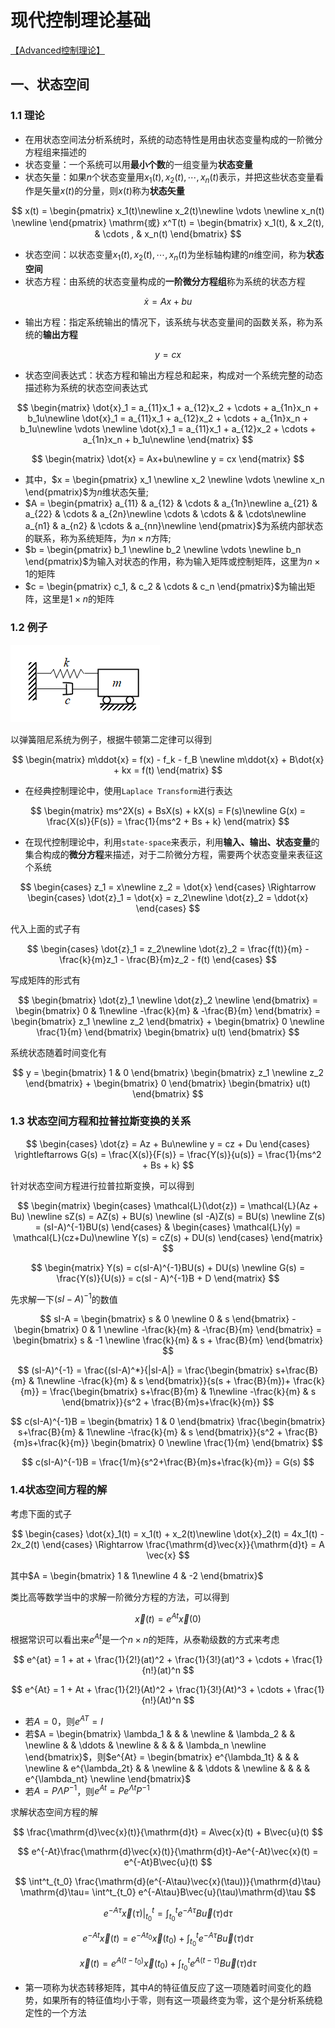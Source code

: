 # 现代控制理论基础

[【Advanced控制理论】](https://www.bilibili.com/video/BV1yx411u7iX/?share_source=copy_web&vd_source=6fcbce3c943e3eb2d721be0364c24be)

## 一、状态空间

### 1.1 理论

* 在用状态空间法分析系统时，系统的动态特性是用由状态变量构成的一阶微分方程组来描述的
* 状态变量：一个系统可以用**最小个数**的一组变量为**状态变量**
* 状态矢量：如果$n$个状态变量用$x_1(t), x_2(t), \cdots , x_n(t)$表示，并把这些状态变量看作是矢量$x(t)$的分量，则$x(t)$称为**状态矢量**

$$
x(t) = \begin{pmatrix}
x_1(t)\newline
x_2(t)\newline
\vdots \newline
x_n(t) \newline
\end{pmatrix}
\mathrm{或}
x^T(t) = \begin{bmatrix}
x_1(t), & x_2(t), & \cdots , & x_n(t)
\end{bmatrix}
$$

* 状态空间：以状态变量$x_1(t), x_2(t),\cdots,x_n(t)$为坐标轴构建的$n$维空间，称为**状态空间**
* 状态方程：由系统的状态变量构成的**一阶微分方程组**称为系统的状态方程

$$
\dot{x} = Ax+bu
$$

* 输出方程：指定系统输出的情况下，该系统与状态变量间的函数关系，称为系统的**输出方程**

$$
y = cx
$$

* 状态空间表达式：状态方程和输出方程总和起来，构成对一个系统完整的动态描述称为系统的状态空间表达式

$$
\begin{matrix}
\dot{x}_1 = a_{11}x_1 + a_{12}x_2 + \cdots + a_{1n}x_n + b_1u\newline
\dot{x}_1 = a_{11}x_1 + a_{12}x_2 + \cdots + a_{1n}x_n + b_1u\newline
\vdots \newline
\dot{x}_1 = a_{11}x_1 + a_{12}x_2 + \cdots + a_{1n}x_n + b_1u\newline
\end{matrix}
$$

$$
\begin{matrix}
\dot{x} = Ax+bu\newline
y = cx
\end{matrix}
$$

* 其中，$x = \begin{pmatrix}
x_1 \newline x_2 \newline \vdots \newline x_n
\end{pmatrix}$为$n$维状态矢量;
* $A = \begin{pmatrix}
a_{11} & a_{12} & \cdots & a_{1n}\newline
a_{21} & a_{22} & \cdots & a_{2n}\newline
\cdots & \cdots &  & \cdots\newline
a_{n1} & a_{n2} & \cdots & a_{nn}\newline
\end{pmatrix}$为系统内部状态的联系，称为系统矩阵，为$n\times n$方阵;
* $b = \begin{pmatrix}
b_1 \newline b_2 \newline \vdots \newline b_n
\end{pmatrix}$为输入对状态的作用，称为输入矩阵或控制矩阵，这里为$n\times 1$的矩阵
* $c = \begin{pmatrix}
c_1, & c_2 & \cdots & c_n
\end{pmatrix}$为输出矩阵，这里是$1\times n$的矩阵

### 1.2 例子

![弹簧阻尼系统](./image/SpringAndDamping.png)

以弹簧阻尼系统为例子，根据牛顿第二定律可以得到

$$
\begin{matrix}
    m\ddot{x} = f(x) - f_k - f_B \newline
    m\ddot{x} + B\dot{x} + kx = f(t)
\end{matrix}
$$

* 在经典控制理论中，使用`Laplace Transform`进行表达

$$
\begin{matrix}
ms^2X(s) + BsX(s) + kX(s) = F(s)\newline
G(x) = \frac{X(s)}{F(s)} = \frac{1}{ms^2 + Bs + k}
\end{matrix}
$$

* 在现代控制理论中，利用`state-space`来表示，利用**输入、输出、状态变量**的集合构成的**微分方程**来描述，对于二阶微分方程，需要两个状态变量来表征这个系统

$$
\begin{cases}
z_1 = x\newline
z_2 = \dot{x}
\end{cases}
\Rightarrow
\begin{cases}
\dot{z}_1 = \dot{x} = z_2\newline
\dot{z}_2 = \ddot{x}
\end{cases}
$$

代入上面的式子有

$$
\begin{cases}
\dot{z}_1 = z_2\newline
\dot{z}_2 = \frac{f(t)}{m} - \frac{k}{m}z_1 - \frac{B}{m}z_2 - f(t)
\end{cases}
$$

写成矩阵的形式有

$$
\begin{bmatrix}
\dot{z}_1 \newline
\dot{z}_2 \newline
\end{bmatrix} = \begin{bmatrix}
    0 & 1\newline
    -\frac{k}{m} & -\frac{B}{m}
\end{bmatrix} = \begin{bmatrix}
    z_1 \newline
    z_2
\end{bmatrix} + \begin{bmatrix}
    0 \newline
    \frac{1}{m}
\end{bmatrix} \begin{bmatrix}
    u(t)
\end{bmatrix}
$$

系统状态随着时间变化有

$$
y = \begin{bmatrix}
    1 & 0
\end{bmatrix} \begin{bmatrix}
    z_1 \newline
    z_2
\end{bmatrix} + \begin{bmatrix}
    0
\end{bmatrix} \begin{bmatrix}
    u(t)
\end{bmatrix}
$$

### 1.3 状态空间方程和拉普拉斯变换的关系

$$
\begin{cases}
    \dot{z} = Az + Bu\newline
    y = cz + Du
\end{cases} \rightleftarrows
G(s) = \frac{X(s)}{F(s)} = \frac{Y(s)}{u(s)} = \frac{1}{ms^2 + Bs + k}
$$

针对状态空间方程进行拉普拉斯变换，可以得到

$$
\begin{matrix}
    \begin{cases}
    \mathcal{L}(\dot{z}) = \mathcal{L}(Az + Bu) \newline
    sZ(s) = AZ(s) + BU(s) \newline
    (sI -A)Z(s) = BU(s) \newline
    Z(s) = (sI-A)^{-1}BU(s)
\end{cases} & \begin{cases}
    \mathcal{L}(y) = \mathcal{L}(cz+Du)\newline
    Y(s) = cZ(s) + DU(s)
\end{cases}
\end{matrix}
$$

$$
\begin{matrix}
    Y(s) = c(sI-A)^{-1}BU(s) + DU(s) \newline
    G(s) = \frac{Y(s)}{U(s)} = c(sI - A)^{-1}B + D
\end{matrix}
$$

先求解一下$(sI - A)^{-1}$的数值

$$
    sI-A = \begin{bmatrix}
        s & 0 \newline
        0 & s
    \end{bmatrix} - \begin{bmatrix}
        0 & 1 \newline
        -\frac{k}{m} & -\frac{B}{m}
    \end{bmatrix} = \begin{bmatrix}
        s & -1 \newline
        \frac{k}{m} & s + \frac{B}{m}
    \end{bmatrix}
$$

$$
(sI-A)^{-1} = \frac{(sI-A)^*}{|sI-A|} = \frac{\begin{bmatrix}
        s+\frac{B}{m} & 1\newline
        -\frac{k}{m} & s
    \end{bmatrix}}{s(s + \frac{B}{m})+ \frac{k}{m}} = \frac{\begin{bmatrix}
        s+\frac{B}{m} & 1\newline
        -\frac{k}{m} & s
    \end{bmatrix}}{s^2 + \frac{B}{m}s+\frac{k}{m}}
$$

$$
c(sI-A)^{-1}B = \begin{bmatrix}
    1 & 0
\end{bmatrix} \frac{\begin{bmatrix}
        s+\frac{B}{m} & 1\newline
        -\frac{k}{m} & s
    \end{bmatrix}}{s^2 + \frac{B}{m}s+\frac{k}{m}} \begin{bmatrix}
        0 \newline
        \frac{1}{m}
    \end{bmatrix}
$$

$$
c(sI-A)^{-1}B = \frac{1/m}{s^2+\frac{B}{m}s+\frac{k}{m}} = G(s)
$$

### 1.4状态空间方程的解

考虑下面的式子

$$
\begin{cases}
    \dot{x}_1(t) = x_1(t) + x_2(t)\newline
    \dot{x}_2(t) = 4x_1(t) - 2x_2(t)
\end{cases} \Rightarrow \frac{\mathrm{d}\vec{x}}{\mathrm{d}t} = A \vec{x}
$$

其中$A = \begin{bmatrix}
    1 & 1\newline
    4 & -2
\end{bmatrix}$

类比高等数学当中的求解一阶微分方程的方法，可以得到

$$
\vec{x}(t) = e^{At}\vec{x}(0)
$$

根据常识可以看出来$e^{At}$是一个$n\times n$的矩阵，从泰勒级数的方式来考虑

$$
e^{at} = 1 + at + \frac{1}{2!}(at)^2 + \frac{1}{3!}(at)^3 + \cdots + \frac{1}{n!}(at)^n
$$

$$
e^{At} = 1 + At + \frac{1}{2!}(At)^2 + \frac{1}{3!}(At)^3 + \cdots + \frac{1}{n!}(At)^n
$$

* 若$A = 0$，则$e^{AT}=I$
* 若$A = \begin{bmatrix}
    \lambda_1 & & & \newline
    & \lambda_2 & & \newline
    & & \ddots & \newline
    & & & & \lambda_n \newline
\end{bmatrix}$，则$e^{At} = \begin{bmatrix}
    e^{\lambda_1t} & & & \newline
    & e^{\lambda_2t} & & \newline
    & & \ddots & \newline
    & & & & e^{\lambda_nt} \newline
\end{bmatrix}$
* 若$A = P\Lambda P^{-1}$，则$e^{At}=Pe^{\Lambda t}P^{-1}$

求解状态空间方程的解

$$
\frac{\mathrm{d}\vec{x}(t)}{\mathrm{d}t} = A\vec{x}(t) + B\vec{u}(t)
$$

$$
e^{-At}\frac{\mathrm{d}\vec{x}(t)}{\mathrm{d}t}-Ae^{-At}\vec{x}(t) = e^{-At}B\vec{u}(t)
$$

$$
\int^t_{t_0} \frac{\mathrm{d}(e^{-A\tau}\vec{x}(\tau))}{\mathrm{d}\tau} \mathrm{d}\tau= \int^t_{t_0} e^{-A\tau}B\vec{u}(\tau)\mathrm{d}\tau
$$

$$
e^{-A\tau}\vec{x}(\tau)|^t_{t_0} = \int^t_{t_0} e^{-A\tau}B\vec{u}(\tau)\mathrm{d}\tau
$$

$$
e^{-At}\vec{x}(t) = e^{-At_0}\vec{x}(t_0) + \int^t_{t_0} e^{-A\tau}B\vec{u}(\tau)\mathrm{d}\tau
$$

$$
\vec{x}(t) = e^{A(t-t_0)}\vec{x}(t_0) + \int^t_{t_0}e^{A(t-\tau)}B\vec{u}(\tau)\mathrm{d}\tau
$$

* 第一项称为状态转移矩阵，其中$A$的特征值反应了这一项随着时间变化的趋势，如果所有的特征值均小于零，则有这一项最终变为零，这个是分析系统稳定性的一个方法
